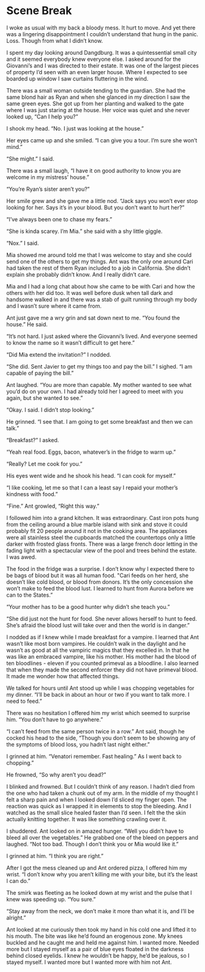#  Scene Break

I woke as usual with my back a bloody mess. It hurt to move. And yet there was a
lingering disappointment I couldn’t understand that hung in the panic. Loss.
Though from what I didn’t know.

I spent my day looking around Dangdburg. It was a quintessential small city and
it seemed everybody knew everyone else. I asked around for the Giovanni’s and I
was directed to their estate. It was one of the largest pieces of property I’d
seen with an even larger house. Where I expected to see boarded up window I saw
curtains fluttering in the wind.

There was a small woman outside tending to the guardian. She had the same blond
hair as Ryan and when she glanced in my direction I saw the same green eyes. She
got up from her planting and walked to the gate where I was just staring at the
house. Her voice was quiet and she never looked up, “Can I help you?”

I shook my head. “No. I just was looking at the house.”

Her eyes came up and she smiled. “I can give you a tour. I’m sure she won’t
mind.”

“She might.” I said.

There was a small laugh, “I have it on good authority to know you are welcome in
my mistress’ house.”

“You’re Ryan’s sister aren’t you?”

Her smile grew and she gave me a little nod. “Jack says you won’t ever stop
looking for her. Says it’s in your blood. But you don’t want to hurt her?”

“I’ve always been one to chase my fears.”

“She is kinda scarey. I’m Mia.” she said with a shy little giggle.

“Nox.” I said.

Mia showed me around told me that I was welcome to stay and she could send one
of the others to get my things. Ant was the only one around Cari had taken the
rest of them Ryan included to a job in California. She didn’t explain she
probably didn’t know. And I really didn’t care.

Mia and I had a long chat about how she came to be with Cari and how the others
with her did too. It was well before dusk when tall dark and handsome walked in
and there was a stab of guilt running through my body and I wasn’t sure where it
came from.

Ant just gave me a wry grin and sat down next to me. “You found the house.” He
said.

“It’s not hard. I just asked where the Giovanni’s lived. And everyone seemed to
know the name so it wasn’t difficult to get here.”

“Did Mia extend the invitation?” I nodded.

“She did. Sent Javier to get my things too and pay the bill.” I sighed. “I am
capable of paying the bill.”

Ant laughed. “You are more than capable. My mother wanted to see what you’d do
on your own. I had already told her I agreed to meet with you again, but she
wanted to see.”

“Okay. I said. I didn’t stop looking.”

He grinned. “I see that. I am going to get some breakfast and then we can talk.”

“Breakfast?” I asked.

“Yeah real food. Eggs, bacon, whatever’s in the fridge to warm up.”

“Really? Let me cook for you.”

His eyes went wide and he shook his head. “I can cook for myself.”

“I like cooking, let me so that I can a least say I repaid your mother’s
kindness with food.”

“Fine.” Ant growled, “Right this way.”

I followed him into a grand kitchen. It was extraordinary. Cast iron pots hung
from the ceiling around a blue marble island with sink and stove it could
probably fit 20 people around it not in the cooking area. The appliances were
all stainless steel the cupboards matched the countertops only a little darker
with frosted glass fronts. There was a large french door letting in the fading
light with a spectacular view of the pool and trees behind the estate. I was
awed.

The food in the fridge was a surprise. I don’t know why I expected there to be
bags of blood but it was all human food. "Cari feeds on her herd, she doesn’t
like cold blood, or blood from donors. It’s the only concession she won’t make
to feed the blood lust. I learned to hunt from Aurora before we can to the
States.”

“Your mother has to be a good hunter why didn’t she teach you.”

“She did just not the hunt for food. She never allows herself to hunt to feed.
She’s afraid the blood lust will take over and then the world is in danger.”

I nodded as if I knew while I made breakfast for a vampire. I learned that Ant
wasn’t like most born vampires. He couldn’t walk in the daylight and he wasn’t
as good at all the vampiric magics that they excelled in. In that he was like an
embraced vampire, like his mother. His mother had the blood of ten bloodlines -
eleven if you counted primeval as a bloodline. I also learned that when they
made the second enforcer they did not have primeval blood. It made me wonder how
that affected things.

We talked for hours until Ant stood up while I was chopping vegetables for my
dinner. “I’ll be back in about an hour or two if you want to talk more. I need
to feed.”

There was no hesitation I offered him my wrist which seemed to surprise him.
“You don’t have to go anywhere.”

“I can’t feed from the same person twice in a row.” Ant said, though he cocked
his head to the side, “Though you don’t seem to be showing any of the symptoms
of blood loss, you hadn’t last night either.”

I grinned at him. “Venatori remember. Fast healing.” As I went back to
chopping.”

He frowned, “So why aren’t you dead?”

I blinked and frowned. But I couldn’t think of any reason. I hadn’t died from
the one who had taken a chunk out of my arm. In the middle of my thought I felt
a sharp pain and when I looked down I’d sliced my finger open. The reaction was
quick as I wrapped it in elements to stop the bleeding. And I watched as the
small slice healed faster than I’d seen. I felt the the skin actually knitting
together. It was like something crawling over it.

I shuddered. Ant looked on in amazed hunger. “Well you didn’t have to bleed all
over the vegetables.” He grabbed one of the bleed on peppers and laughed. “Not
too bad. Though I don’t think you or Mia would like it.”

I grinned at him. “I think you are right.”

After I got the mess cleaned up and Ant ordered pizza, I offered him my wrist.
“I don’t know why you aren’t killing me with your bite, but it’s the least I can
do.”

The smirk was fleeting as he looked down at my wrist and the pulse that I knew
was speeding up. “You sure.”

“Stay away from the neck, we don’t make it more than what it is, and I’ll be
alright.”

Ant looked at me curiously then took my hand in his cold one and lifted it to
his mouth. The bite was like he’d found an erogenous zone. My knees buckled and
he caught me and held me against him. I wanted more. Needed more but I stayed
myself as a pair of blue eyes floated in the darkness behind closed eyelids. I
knew he wouldn’t be happy, he’d be jealous, so I stayed myself. I wanted more
but I wanted more with him not Ant.

